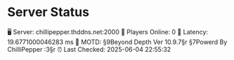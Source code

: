 # Server Status

🖥 Server: chillipepper.thddns.net:2000
👥 Players Online: 0
📶 Latency: 19.6771000046283 ms
📝 MOTD: §9Beyond Depth Ver 10.9.7§r
§7Powerd By ChilliPepper :3§r
⏰ Last Checked: 2025-06-04 22:55:32
